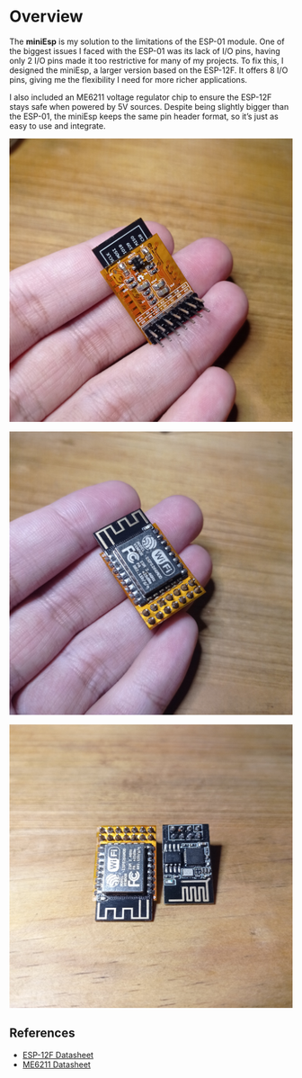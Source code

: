 # Overview
The **miniEsp** is my solution to the limitations of the ESP-01 module. One of the biggest issues I faced with the ESP-01 was its lack of I/O pins, having only 2 I/O pins made it too restrictive for many of my projects. To fix this, I designed the miniEsp, a larger version based on the ESP-12F. It offers 8 I/O pins, giving me the flexibility I need for more richer applications.

I also included an ME6211 voltage regulator chip to ensure the ESP-12F stays safe when powered by 5V sources. Despite being slightly bigger than the ESP-01, the miniEsp keeps the same pin header format, so it’s just as easy to use and integrate.

![Esp1.jpg](documentation/miniEsp1.jpg)

![Esp1.jpg](documentation/miniEsp2.jpg)

![Esp1.jpg](documentation/miniEsp3.jpg)

## References
- [ESP-12F Datasheet](https://docs.ai-thinker.com/_media/esp8266/docs/esp-12f_product_specification_en.pdf)
- [ME6211 Datasheet](https://www.lcsc.com/datasheet/lcsc_datasheet_2410121248_MICRONE-Nanjing-Micro-One-Elec-ME6211C30M5G_C94042.pdf)
